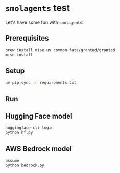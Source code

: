 # `smolagents` test

Let's have some fun with `smolagents`!

## Prerequisites

```sh
brew install mise uv common-fate/granted/granted
mise install
```

## Setup

```sh
uv pip sync -r requirements.txt
```

## Run

## Hugging Face model

```sh
huggingface-cli login
python hf.py
```

## AWS Bedrock model

```sh
assume
python bedrock.py
```
